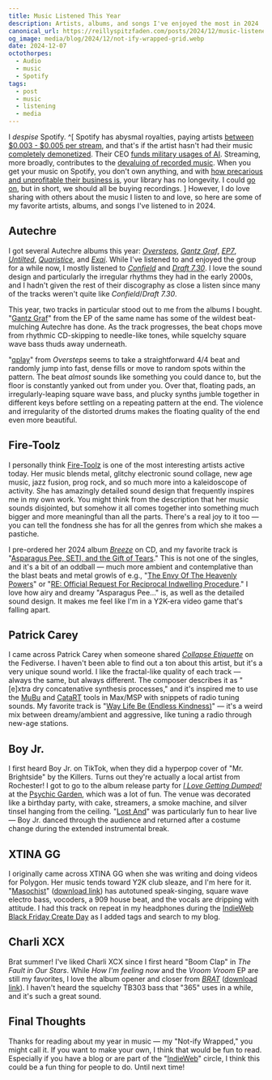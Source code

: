 ```yaml
---
title: Music Listened This Year
description: Artists, albums, and songs I've enjoyed the most in 2024
canonical_url: https://reillyspitzfaden.com/posts/2024/12/music-listened-this-year/
og_image: media/blog/2024/12/not-ify-wrapped-grid.webp
date: 2024-12-07
octothorpes:
  - Audio
  - music
  - Spotify
tags:
  - post
  - music
  - listening
  - media
---
```


I *despise* Spotify. ^[ Spotify has abysmal royalties, paying artists [between $0.003 - $0.005 per stream](https://dittomusic.com/en/blog/how-much-does-spotify-pay-per-stream), and that's if the artist hasn't had their music [completely demonetized](https://www.nme.com/news/music/spotify-has-now-officially-demonetised-all-songs-with-less-than-1000-streams-3614010). Their CEO [funds military usages of AI](https://inthesetimes.com/article/spotify-military-industrial-complex-daniel-ek-prima-materia-helsing). Streaming, more broadly, contributes to the [devaluing of recorded music](https://swimintothesound.com/blog/2020/9/2/how-spotify-made-music-disposable). When you get your music on Spotify, you don't own anything, and with [how precarious and unprofitable their business is](https://www.wired.com/story/spotify-layoffs-music-streaming-future/), your library has no longevity. I could [go on](https://en.wikipedia.org/wiki/Criticism_of_Spotify), but in short, we should all be buying recordings. ] However, I do love sharing with others about the music I listen to and love, so here are some of my favorite artists, albums, and songs I've listened to in 2024.

## Autechre
I got several Autechre albums this year: <cite>[Oversteps](https://autechre.bandcamp.com/album/oversteps)</cite>, <cite>[Gantz Graf](https://autechre.bandcamp.com/album/gantz-graf)</cite>, <cite>[EP7](https://autechre.bandcamp.com/album/ep7)</cite>, <cite>[Untilted](https://autechre.bandcamp.com/album/untilted)</cite>, <cite>[Quaristice](https://autechre.bandcamp.com/album/quaristice)</cite>, and <cite>[Exai](https://autechre.bandcamp.com/album/exai)</cite>. While I've listened to and enjoyed the group for a while now, I mostly listened to <cite>[Confield](https://autechre.bandcamp.com/album/confield)</cite> and <cite>[Draft 7.30](https://autechre.bandcamp.com/album/draft-730)</cite>. I love the sound design and particularly the irregular rhythms they had in the early 2000s, and I hadn't given the rest of their discography as close a listen since many of the tracks weren't quite like <cite>Confield</cite>/<cite>Draft 7.30</cite>.

This year, two tracks in particular stood out to me from the albums I bought. "[Gantz Graf](https://autechre.bandcamp.com/track/gantz-graf-1)" from the EP of the same name has some of the wildest beat-mulching Autechre has done. As the track progresses, the beat chops move from rhythmic CD-skipping to needle-like tones, while squelchy square wave bass thuds away underneath. 

"[qplay](https://autechre.bandcamp.com/track/qplay)" from <cite>Oversteps</cite> seems to take a straightforward 4/4 beat and randomly jump into fast, dense fills or move to random spots within the pattern. The beat *almost* sounds like something you could dance to, but the floor is constantly yanked out from under you. Over that, floating pads, an irregularly-leaping square wave bass, and plucky synths jumble together in different keys before settling on a repeating pattern at the end. The violence and irregularity of the distorted drums makes the floating quality of the end even more beautiful.

## Fire-Toolz
I personally think [Fire-Toolz](https://fire-toolz.bandcamp.com/) is one of the most interesting artists active today. Her music blends metal, glitchy electronic sound collage, new age music, jazz fusion, prog rock, and so much more into a kaleidoscope of activity. She has amazingly detailed sound design that frequently inspires me in my own work. You might think from the description that her music sounds disjointed, but somehow it all comes together into something much bigger and more meaningful than all the parts. There's a real joy to it too — you can tell the fondness she has for all the genres from which she makes a pastiche. 

I pre-ordered her 2024 album <cite>[Breeze](https://fire-toolz.bandcamp.com/album/breeze)</cite> on CD, and my favorite track is "[Asparagus Pee, SETI, and the Gift of Tears](https://fire-toolz.bandcamp.com/track/asparagus-pee-seti-the-gift-of-tears)." This is not one of the singles, and it's a bit of an oddball — much more ambient and contemplative than the blast beats and metal growls of e.g., "[The Envy Of The Heavenly Powers](https://fire-toolz.bandcamp.com/track/the-envy-of-the-heavenly-powers)" or "[RE: Official Request For Reciprocal Indwelling Procedure](https://fire-toolz.bandcamp.com/track/re-official-request-for-reciprocal-indwelling-procedure)." I love how airy and dreamy "Asparagus Pee…" is, as well as the detailed sound design. It makes me feel like I'm in a Y2K-era video game that's falling apart.

## Patrick Carey
I came across Patrick Carey when someone shared <cite>[Collapse Etiquette](https://patrickcarey.bandcamp.com/album/collapse-etiquette)</cite> on the Fediverse. I haven't been able to find out a ton about this artist, but it's a very unique sound world. I like the fractal-like quality of each track — always the same, but always different. The composer describes it as "[e]xtra dry concatenative synthesis processes," and it's inspired me to use the [MuBu](https://forum.ircam.fr/projects/detail/mubu/) and [CataRT](https://github.com/ircam-ismm/catart-mubu) tools in Max/MSP with snippets of radio tuning sounds. My favorite track is "[Way Life Be (Endless Kindness)](https://patrickcarey.bandcamp.com/track/way-life-be-endless-kindness)" — it's a weird mix between dreamy/ambient and aggressive, like tuning a radio through new-age stations.

## Boy Jr.
I first heard Boy Jr. on TikTok, when they did a hyperpop cover of "Mr. Brightside" by the Killers. Turns out they're actually a local artist from Rochester! I got to go to the album release party for <cite>[I Love Getting Dumped!](https://boyjr.bandcamp.com/album/i-love-getting-dumped)</cite> at the [Psychic Garden](https://psyg.org/), which was a lot of fun. The venue was decorated like a birthday party, with cake, streamers, a smoke machine, and silver tinsel hanging from the ceiling. "[Lost And](https://boyjr.bandcamp.com/track/lost-and)" was particularly fun to hear live — Boy Jr. danced through the audience and returned after a costume change during the extended instrumental break.

## XTINA GG
I originally came across XTINA GG when she was writing and doing videos for Polygon. Her music tends toward Y2K club sleaze, and I'm here for it. "[Masochist](https://soundcloud.com/xtinagg/masochist)" ([download link](https://music.apple.com/us/album/masochist-single/1780725048)) has autotuned speak-singing, square wave electro bass, vocoders, a 909 house beat, and the vocals are dripping with attitude. I had this track on repeat in my headphones during the [IndieWeb Black Friday Create Day](https://events.indieweb.org/2024/11/indieweb-black-friday-create-day-build-don-t-buy-LQAIFenpp5xt) as I added tags and search to my blog.

## Charli XCX
Brat summer! I've liked Charli XCX since I first heard "Boom Clap" in <cite>The Fault in Our Stars</cite>. While <cite>How I'm feeling now</cite> and the <cite>Vroom Vroom</cite> EP are still my favorites, I love the album opener and closer from <cite>[BRAT](https://store.charlixcx.com/products/brat-cd)</cite> ([download link](https://store.charlixcx.com/products/brat-digital-download)). I haven't heard the squelchy TB303 bass that "365" uses in a while, and it's such a great sound.

## Final Thoughts
Thanks for reading about my year in music — my "Not-ify Wrapped," you might call it. If you want to make your own, I think that would be fun to read. Especially if you have a blog or are part of the "[IndieWeb](https://indieweb.org/)" circle, I think this could be a fun thing for people to do. Until next time!
